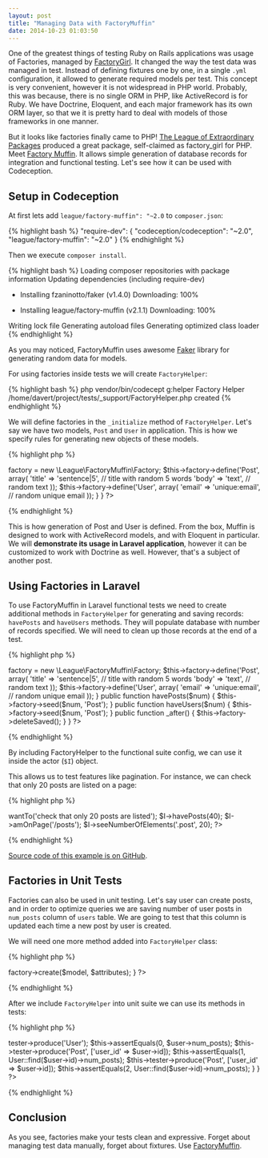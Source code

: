 ```yaml
---
layout: post
title: "Managing Data with FactoryMuffin"
date: 2014-10-23 01:03:50
---
```


One of the greatest things of testing Ruby on Rails applications was usage of Factories, managed by [FactoryGirl](https://github.com/thoughtbot/factory_girl). It changed the way the test data was managed in test. Instead of defining fixtures one by one, in a single `.yml` configuration, it allowed to generate required models per test. This concept is very convenient, however it is not widespread in PHP world. Probably, this was because, there is no single ORM in PHP, like ActiveRecord is for Ruby. We have Doctrine, Eloquent, and each major framework has its own ORM layer, so that we it is pretty hard to deal with models of those frameworks in one manner.

But it looks like factories finally came to PHP! [The League of Extraordinary Packages](http://thephpleague.com/) produced a great package, self-claimed as factory_girl for PHP. Meet [Factory Muffin](http://factory-muffin.thephpleague.com/). It allows simple generation of database records for integration and functional testing. Let's see how it can be used with Codeception.

## Setup in Codeception

At first lets add `league/factory-muffin": "~2.0` to `composer.json`:

{% highlight bash %}
"require-dev": {
    "codeception/codeception": "~2.0",
    "league/factory-muffin": "~2.0"
}
{% endhighlight %}

Then we execute `composer install`.

{% highlight bash %}
Loading composer repositories with package information
Updating dependencies (including require-dev)
  - Installing fzaninotto/faker (v1.4.0)
    Downloading: 100%         

  - Installing league/factory-muffin (v2.1.1)
    Downloading: 100%         

Writing lock file
Generating autoload files
Generating optimized class loader
{% endhighlight %}

As you may noticed, FactoryMuffin uses awesome [Faker](https://github.com/fzaninotto/Faker) library for generating random data for models. 

For using factories inside tests we will create `FactoryHelper`:

{% highlight bash %}
php vendor/bin/codecept g:helper Factory
Helper /home/davert/project/tests/_support/FactoryHelper.php created
{% endhighlight %}

We will define factories in the `_initialize` method of `FactoryHelper`.
Let's say we have two models, `Post` and `User` in application. This is how we specify rules for generating new objects of these models. 

{% highlight php %}
<?php
class FactoryHelper extends \Codeception\Module
{
    /**
     * @var \League\FactoryMuffin\Factory
     */
    protected $factory;
    
    public function _initialize()
    {
        $this->factory = new \League\FactoryMuffin\Factory;
        $this->factory->define('Post', array(
            'title'    => 'sentence|5', // title with random 5 words
            'body'   => 'text', // random text
        ));

        $this->factory->define('User', array(
            'email' => 'unique:email', // random unique email
        ));
    }
}
?>
{% endhighlight %}

This is how generation of Post and User is defined. From the box, Muffin is designed to work with ActiveRecord models, and with Eloquent in particular.
We will **demonstrate its usage in Laravel application**, however it can be customized to work with Doctrine as well. However, that's a subject of another post.

## Using Factories in Laravel

To use FactoryMuffin in Laravel functional tests we need to create additional methods in `FactoryHelper` for generating and saving records: `havePosts` and `haveUsers` methods. They will populate database with number of records specified. We will need to clean up those records at the end of a test.

{% highlight php %}
<?php
class FactoryHelper extends \Codeception\Module
{
    /**
     * @var \League\FactoryMuffin\Factory
     */
    protected $factory;
    
    public function _initialize()
    {
        $this->factory = new \League\FactoryMuffin\Factory;
        $this->factory->define('Post', array(
            'title'    => 'sentence|5', // title with random 5 words
            'body'   => 'text', // random text
        ));

        $this->factory->define('User', array(
            'email' => 'unique:email', // random unique email
        ));
    }

    public function havePosts($num)
    {
        $this->factory->seed($num, 'Post');
    }

    public function haveUsers($num)
    {
        $this->factory->seed($num, 'Post');
    }

    public function _after()
    {
        $this->factory->deleteSaved();
    }
}
?>
{% endhighlight %}

By including FactoryHelper to the functional suite config, we can use it inside the actor (`$I`) object. 

This allows us to test features like pagination. For instance, we can check that only 20 posts are listed on a page:

{% highlight php %}
<?php
$I = new FunctionalTester($scenario);
$I->wantTo('check that only 20 posts are listed');
$I->havePosts(40);
$I->amOnPage('/posts');
$I->seeNumberOfElements('.post', 20);
?>
{% endhighlight %}

[Source code of this example is on GitHub](https://github.com/Codeception/sample-l4-app/tree/factories).

## Factories in Unit Tests

Factories can also be used in unit testing. Let's say user can create posts, and in order to optimize queries we are saving number of user posts in `num_posts` column of `users` table. We are going to test that this column is updated each time a new post by user is created. 

We will need one more method added into `FactoryHelper` class:

{% highlight php %}
<?php
public function produce($model, $attributes = array())
{
    return $this->factory->create($model, $attributes);
}
?>
{% endhighlight %}

After we include `FactoryHelper` into unit suite we can use its methods in tests:

{% highlight php %}
<?php
class UserTest extends \Codeception\TestCase\Test
{
    /**
     * @var UnitTester
     */
    protected $tester;

    function testCounterCache()
    {
        $user = $this->tester->produce('User');
        $this->assertEquals(0, $user->num_posts);

        $this->tester->produce('Post', ['user_id' => $user->id]);
        $this->assertEquals(1, User::find($user->id)->num_posts);

        $this->tester->produce('Post', ['user_id' => $user->id]);
        $this->assertEquals(2, User::find($user->id)->num_posts);
    }
}
?>
{% endhighlight %}

## Conclusion

As you see, factories make your tests clean and expressive. 
Forget about managing test data manually, forget about fixtures. Use [FactoryMuffin](http://factory-muffin.thephpleague.com/).